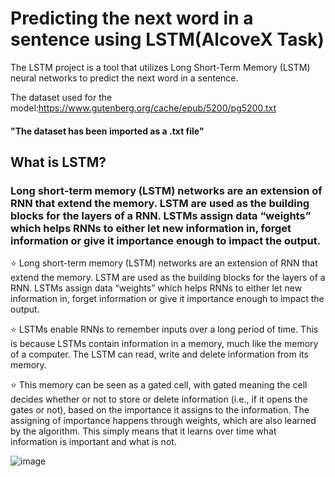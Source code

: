 # Predicting the next word in a sentence using LSTM(AlcoveX Task)
The LSTM project is a tool that utilizes Long Short-Term Memory (LSTM) neural networks to predict the next word in a sentence.

The dataset used for the model:https://www.gutenberg.org/cache/epub/5200/pg5200.txt

<h4>"The dataset has been imported as a .txt file"<h4>

<h2>What is LSTM?</h2>

<h3>Long short-term memory (LSTM) networks are an extension of RNN that extend the memory. LSTM are used as the building blocks for the layers of a RNN. LSTMs assign data “weights” which helps RNNs to either let new information in, forget information or give it importance enough to impact the output.</h3>


⭐ Long short-term memory (LSTM) networks are an extension of RNN that extend the memory. LSTM are used as the building blocks for the layers of a RNN. LSTMs assign       data “weights” which helps RNNs to either let new information in, forget information or give it importance enough to impact the output.

⭐ LSTMs enable RNNs to remember inputs over a long period of time. This is because LSTMs contain information in a memory, much like the memory of a computer. The LSTM     can read, write and delete information from its memory.

⭐ This memory can be seen as a gated cell, with gated meaning the cell decides whether or not to store or delete information (i.e., if it opens the gates or not),         based on the importance it assigns to the information. The assigning of importance happens through weights, which are also learned by the algorithm. This simply       means that it learns over time what information is important and what is not.

![image](https://user-images.githubusercontent.com/122961926/233914553-22be35fb-2398-457a-ab17-3e95c934313a.png)


